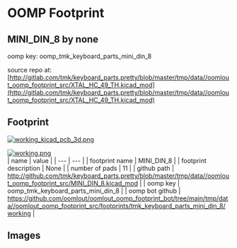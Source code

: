 # OOMP Footprint  
## MINI_DIN_8  by none  
  
oomp key: oomp_tmk_keyboard_parts_mini_din_8  
  
source repo at: [http://gitlab.com/tmk/keyboard_parts.pretty/blob/master/tmp/data//oomlout_oomp_footprint_src/XTAL_HC_49_TH.kicad_mod](http://gitlab.com/tmk/keyboard_parts.pretty/blob/master/tmp/data//oomlout_oomp_footprint_src/XTAL_HC_49_TH.kicad_mod)  
## Footprint  
  
[![working_kicad_pcb_3d.png](working_kicad_pcb_3d_600.png)](working_kicad_pcb_3d.png)  
  
[![working.png](working_600.png)](working.png)  
| name | value | 
| --- | --- | 
| footprint name | MINI_DIN_8 | 
| footprint description | None | 
| number of pads | 11 | 
| github path | http://github.com/tmk/keyboard_parts.pretty/blob/master/tmp/data//oomlout_oomp_footprint_src/MINI_DIN_8.kicad_mod | 
| oomp key | oomp_tmk_keyboard_parts_mini_din_8 | 
| oomp bot github | https://github.com/oomlout/oomlout_oomp_footprint_bot/tree/main/tmp/data//oomlout_oomp_footprint_src/footprints/tmk_keyboard_parts_mini_din_8/working | 
## Images  
